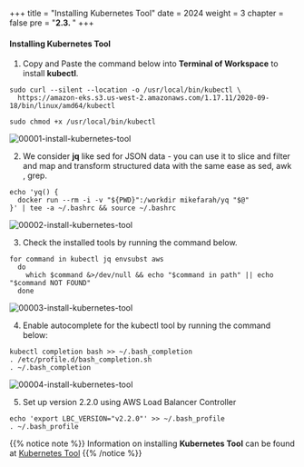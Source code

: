 +++
title = "Installing Kubernetes Tool"
date = 2024
weight = 3
chapter = false
pre = "<b>2.3. </b>"
+++

#### Installing Kubernetes Tool

1. Copy and Paste the command below into **Terminal of Workspace** to install **kubectl**.
```
sudo curl --silent --location -o /usr/local/bin/kubectl \
  https://amazon-eks.s3.us-west-2.amazonaws.com/1.17.11/2020-09-18/bin/linux/amd64/kubectl

sudo chmod +x /usr/local/bin/kubectl
```
![00001-install-kubernetes-tool](../images/2-preparation-steps/3-install-kubernetes-tool/00001-Install-Kubernetes-Tool.png?width=90pc)

2. We consider **jq** like sed for JSON data - you can use it to slice and filter and map and transform structured data with the same ease as sed, awk , grep.

```
echo 'yq() {
  docker run --rm -i -v "${PWD}":/workdir mikefarah/yq "$@"
}' | tee -a ~/.bashrc && source ~/.bashrc
```
![00002-install-kubernetes-tool](../images/2-preparation-steps/3-install-kubernetes-tool/00002-Install-Kubernetes-Tool.png?width=90pc)

3. Check the installed tools by running the command below.
```
for command in kubectl jq envsubst aws
  do
    which $command &>/dev/null && echo "$command in path" || echo "$command NOT FOUND"
  done
```
![00003-install-kubernetes-tool](../images/2-preparation-steps/3-install-kubernetes-tool/00003-Install-Kubernetes-Tool.png?width=90pc)

4. Enable autocomplete for the kubectl tool by running the command below:
```
kubectl completion bash >> ~/.bash_completion
. /etc/profile.d/bash_completion.sh
. ~/.bash_completion
```
![00004-install-kubernetes-tool](../images/2-preparation-steps/3-install-kubernetes-tool/00004-Install-Kubernetes-Tool.png?width=90pc)

5. Set up version 2.2.0 using AWS Load Balancer Controller
```
echo 'export LBC_VERSION="v2.2.0"' >> ~/.bash_profile
. ~/.bash_profile
```

{{% notice note %}}
Information on installing **Kubernetes Tool** can be found at [Kubernetes Tool](https://docs.aws.amazon.com/eks/latest/userguide/install-kubectl.html)
{{% /notice %}}
